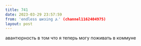 ```yaml
---
title: 741
date: 2023-03-29 23:57:59
from: 'endless шизing ⍼' (channel1162404975)
layout: post
---
```


авантюрность в том что я теперь могу поживать в коммуне

